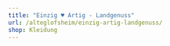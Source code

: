```yaml
---
title: "Einzig ♥ Artig - Landgenuss"
url: /alteglofsheim/einzig-artig-landgenuss/
shop: Kleidung
---
```

